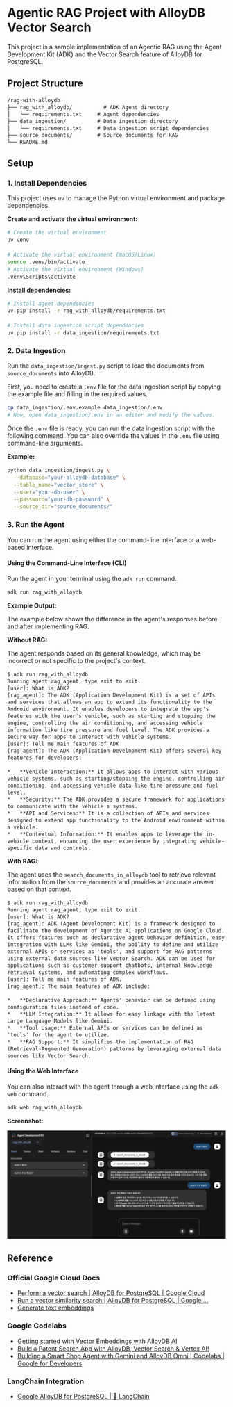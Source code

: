 # Agentic RAG Project with AlloyDB Vector Search

This project is a sample implementation of an Agentic RAG using the Agent Development Kit (ADK) and the Vector Search feature of AlloyDB for PostgreSQL.

## Project Structure

```
/rag-with-alloydb
├── rag_with_alloydb/          # ADK Agent directory
│   └── requirements.txt     # Agent dependencies
├── data_ingestion/          # Data ingestion directory
│   └── requirements.txt     # Data ingestion script dependencies
├── source_documents/        # Source documents for RAG
└── README.md
```

## Setup

### 1. Install Dependencies

This project uses `uv` to manage the Python virtual environment and package dependencies.

**Create and activate the virtual environment:**
```bash
# Create the virtual environment
uv venv

# Activate the virtual environment (macOS/Linux)
source .venv/bin/activate
# Activate the virtual environment (Windows)
.venv\Scripts\activate
```

**Install dependencies:**
```bash
# Install agent dependencies
uv pip install -r rag_with_alloydb/requirements.txt

# Install data ingestion script dependencies
uv pip install -r data_ingestion/requirements.txt
```

### 2. Data Ingestion

Run the `data_ingestion/ingest.py` script to load the documents from `source_documents` into AlloyDB.

First, you need to create a `.env` file for the data ingestion script by copying the example file and filling in the required values.

```bash
cp data_ingestion/.env.example data_ingestion/.env
# Now, open data_ingestion/.env in an editor and modify the values.
```

Once the `.env` file is ready, you can run the data ingestion script with the following command. You can also override the values in the `.env` file using command-line arguments.

**Example:**
```bash
python data_ingestion/ingest.py \
  --database="your-alloydb-database" \
  --table_name="vector_store" \
  --user="your-db-user" \
  --password="your-db-password" \
  --source_dir="source_documents/"
```

### 3. Run the Agent

You can run the agent using either the command-line interface or a web-based interface.

#### Using the Command-Line Interface (CLI)

Run the agent in your terminal using the `adk run` command.

```bash
adk run rag_with_alloydb
```

**Example Output:**

The example below shows the difference in the agent's responses before and after implementing RAG.

**Without RAG:**

The agent responds based on its general knowledge, which may be incorrect or not specific to the project's context.

```text
$ adk run rag_with_alloydb
Running agent rag_agent, type exit to exit.
[user]: What is ADK?
[rag_agent]: The ADK (Application Development Kit) is a set of APIs and services that allows an app to extend its functionality to the Android environment. It enables developers to integrate the app's features with the user's vehicle, such as starting and stopping the engine, controlling the air conditioning, and accessing vehicle information like tire pressure and fuel level. The ADK provides a secure way for apps to interact with vehicle systems.
[user]: Tell me main features of ADK
[rag_agent]: The ADK (Application Development Kit) offers several key features for developers:

*   **Vehicle Interaction:** It allows apps to interact with various vehicle systems, such as starting/stopping the engine, controlling air conditioning, and accessing vehicle data like tire pressure and fuel level.
*   **Security:** The ADK provides a secure framework for applications to communicate with the vehicle's systems.
*   **API and Services:** It is a collection of APIs and services designed to extend app functionality to the Android environment within a vehicle.
*   **Contextual Information:** It enables apps to leverage the in-vehicle context, enhancing the user experience by integrating vehicle-specific data and controls.
```

**With RAG:**

The agent uses the `search_documents_in_alloydb` tool to retrieve relevant information from the `source_documents` and provides an accurate answer based on that context.

```text
$ adk run rag_with_alloydb
Running agent rag_agent, type exit to exit.
[user]: What is ADK?
[rag_agent]: ADK (Agent Development Kit) is a framework designed to facilitate the development of Agentic AI applications on Google Cloud. It offers features such as declarative agent behavior definition, easy integration with LLMs like Gemini, the ability to define and utilize external APIs or services as 'tools', and support for RAG patterns using external data sources like Vector Search. ADK can be used for applications such as customer support chatbots, internal knowledge retrieval systems, and automating complex workflows.
[user]: Tell me main features of ADK.
[rag_agent]: The main features of ADK include:

*   **Declarative Approach:** Agents' behavior can be defined using configuration files instead of code.
*   **LLM Integration:** It allows for easy linkage with the latest Large Language Models like Gemini.
*   **Tool Usage:** External APIs or services can be defined as 'tools' for the agent to utilize.
*   **RAG Support:** It simplifies the implementation of RAG (Retrieval-Augmented Generation) patterns by leveraging external data sources like Vector Search.
```

#### Using the Web Interface

You can also interact with the agent through a web interface using the `adk web` command.

```bash
adk web rag_with_alloydb
```

**Screenshot:**

![ADK Web Interface for RAG with AlloyDB](assets/rag-with-alloydb.png)

## Reference

### Official Google Cloud Docs
- [Perform a vector search | AlloyDB for PostgreSQL | Google Cloud](https://cloud.google.com/alloydb/docs/ai/perform-vector-search)
- [Run a vector similarity search | AlloyDB for PostgreSQL | Google ...](https://cloud.google.com/alloydb/docs/ai/run-vector-similarity-search)
- [Generate text embeddings](https://cloud.google.com/alloydb/docs/ai/work-with-embeddings?resource=google_ml)

### Google Codelabs
- [Getting started with Vector Embeddings with AlloyDB AI](https://codelabs.developers.google.com/alloydb-ai-embedding#0)
- [Build a Patent Search App with AlloyDB, Vector Search & Vertex AI!](https://codelabs.developers.com/patent-search-alloydb-gemini#0)
- [Building a Smart Shop Agent with Gemini and AlloyDB Omni | Codelabs | Google for Developers](https://codelabs.developers.google.com/smart-shop-agent-alloydb#0)

### LangChain Integration
- [Google AlloyDB for PostgreSQL | 🦜️ LangChain](https://python.langchain.com/docs/integrations/vectorstores/google_alloydb/)